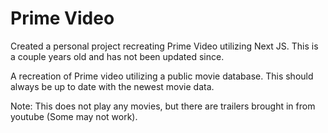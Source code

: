 # Prime Video

Created a personal project recreating Prime Video utilizing Next JS. This is a couple years old and has not been updated since.

A recreation of Prime video utilizing a public movie database. This should always be up to date with the newest movie data. 

Note: This does not play any movies, but there are trailers brought in from youtube (Some may not work).
